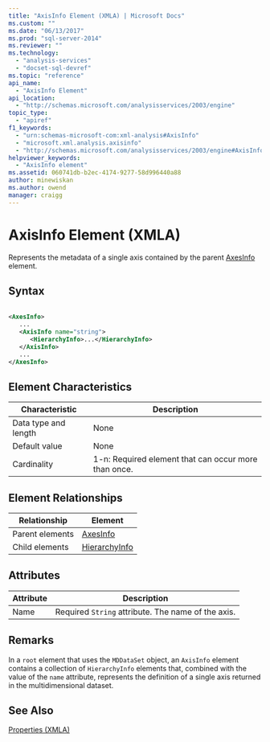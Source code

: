 ```yaml
---
title: "AxisInfo Element (XMLA) | Microsoft Docs"
ms.custom: ""
ms.date: "06/13/2017"
ms.prod: "sql-server-2014"
ms.reviewer: ""
ms.technology: 
  - "analysis-services"
  - "docset-sql-devref"
ms.topic: "reference"
api_name: 
  - "AxisInfo Element"
api_location: 
  - "http://schemas.microsoft.com/analysisservices/2003/engine"
topic_type: 
  - "apiref"
f1_keywords: 
  - "urn:schemas-microsoft-com:xml-analysis#AxisInfo"
  - "microsoft.xml.analysis.axisinfo"
  - "http://schemas.microsoft.com/analysisservices/2003/engine#AxisInfo"
helpviewer_keywords: 
  - "AxisInfo element"
ms.assetid: 060741db-b2ec-4174-9277-58d996440a88
author: minewiskan
ms.author: owend
manager: craigg
---
```

# AxisInfo Element (XMLA)
  Represents the metadata of a single axis contained by the parent [AxesInfo](axesinfo-element-xmla.md) element.  
  
## Syntax  
  
```xml  
  
<AxesInfo>  
   ...  
   <AxisInfo name="string">  
      <HierarchyInfo>...</HierarchyInfo>  
   </AxisInfo>  
   ...  
</AxesInfo>  
```  
  
## Element Characteristics  
  
|Characteristic|Description|  
|--------------------|-----------------|  
|Data type and length|None|  
|Default value|None|  
|Cardinality|1-n: Required element that can occur more than once.|  
  
## Element Relationships  
  
|Relationship|Element|  
|------------------|-------------|  
|Parent elements|[AxesInfo](axesinfo-element-xmla.md)|  
|Child elements|[HierarchyInfo](hierarchyinfo-element-xmla.md)|  
  
## Attributes  
  
|Attribute|Description|  
|---------------|-----------------|  
|Name|Required `String` attribute. The name of the axis.|  
  
## Remarks  
 In a `root` element that uses the `MDDataSet` object, an `AxisInfo` element contains a collection of `HierarchyInfo` elements that, combined with the value of the `name` attribute, represents the definition of a single axis returned in the multidimensional dataset.  
  
## See Also  
 [Properties &#40;XMLA&#41;](xml-elements-properties.md)  
  
  
